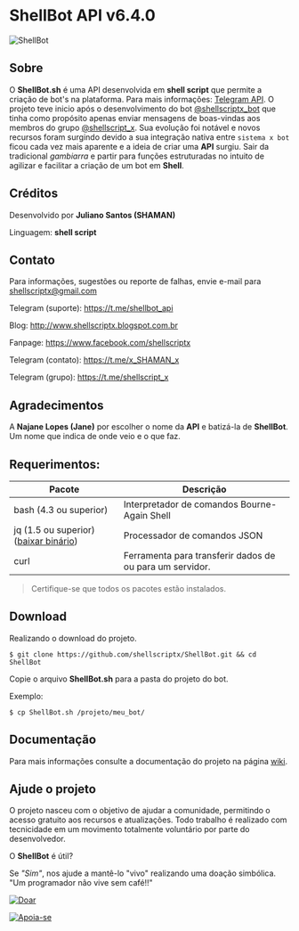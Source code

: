 # ShellBot API v6.4.0
![ShellBot](https://github.com/shellscriptx/ShellBot/blob/master/ShellBot.png)

## Sobre


O **ShellBot.sh** é uma API desenvolvida em **shell script** que permite a criação de bot's na plataforma. Para mais informações: [Telegram API](https://core.telegram.org/api). O projeto teve inicio após o desenvolvimento do bot [@shellscriptx_bot](t.me/shellscriptx_bot) que tinha como propósito apenas enviar mensagens de boas-vindas aos membros do grupo [@shellscript_x](t.me/shellscript_x).  Sua evolução foi notável e novos recursos foram surgindo devido a sua integração nativa entre `sistema x bot` ficou cada vez mais aparente e a ideia de criar uma **API** surgiu. Sair da tradicional *gambiarra* e partir para funções estruturadas no intuito de agilizar e facilitar a criação de um bot em **Shell**.

## Créditos

Desenvolvido por **Juliano Santos (SHAMAN)**

Linguagem: **shell script**

## Contato

Para informações, sugestões ou reporte de falhas, envie e-mail para <shellscriptx@gmail.com>

Telegram (suporte): https://t.me/shellbot_api

Blog: http://www.shellscriptx.blogspot.com.br

Fanpage: https://www.facebook.com/shellscriptx

Telegram (contato): https://t.me/x_SHAMAN_x

Telegram (grupo): https://t.me/shellscript_x

## Agradecimentos

A **Najane Lopes (Jane)** por escolher o nome da **API** e batizá-la de **ShellBot**. Um nome que indica de onde veio e o que faz. 

## Requerimentos:

|Pacote| Descrição|
|---------|--------------|
|bash (4.3 ou superior)|Interpretador de comandos Bourne-Again Shell|
|jq (1.5 ou superior) ([baixar binário](https://stedolan.github.io/jq/download))|Processador de comandos JSON|
|curl|Ferramenta para transferir dados de ou para um servidor.|

> Certifique-se que todos os pacotes estão instalados.

## Download

Realizando o download do projeto.

```
$ git clone https://github.com/shellscriptx/ShellBot.git && cd ShellBot
```

Copie o arquivo **ShellBot.sh** para a pasta do projeto do bot.

Exemplo:

```
$ cp ShellBot.sh /projeto/meu_bot/
```

## Documentação

Para mais informações consulte a documentação do projeto na página [wiki](https://github.com/shellscriptx/ShellBot/wiki).

## Ajude o projeto

O projeto nasceu com o objetivo de ajudar a comunidade, permitindo o acesso gratuito aos recursos e atualizações. Todo trabalho é realizado com tecnicidade em um movimento totalmente voluntário por parte do desenvolvedor.

O **ShellBot** é útil? 

Se _"Sim"_, nos ajude a mantê-lo "vivo" realizando uma doação simbólica. "Um programador não vive sem café!!"

[![Doar](https://www.paypalobjects.com/pt_BR/BR/i/btn/btn_donateCC_LG.gif)](https://www.paypal.com/cgi-bin/webscr?cmd=_s-xclick&hosted_button_id=7PMTW487XF68Y&source=url)

[![Apoia-se](https://1.bp.blogspot.com/-tTGuT8BaEPs/X3jQhIyqjKI/AAAAAAAAKDY/k6F8PaVGQMMZw5YAXo3TYlevXNXDptpDACK4BGAYYCw/s1600/logoRed.png)](https://apoia.se/shellscriptx)


